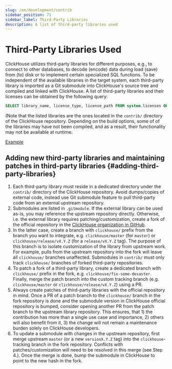 ```yaml
---
slug: /en/development/contrib
sidebar_position: 71
sidebar_label: Third-Party Libraries
description: A list of third-party libraries used
---
```


# Third-Party Libraries Used

ClickHouse utilizes third-party libraries for different purposes, e.g., to connect to other databases, to decode (encode) data during load (save) from (to) disk or to implement certain specialized SQL functions. To be independent of the available libraries in the target system, each third-party library is imported as a Git submodule into ClickHouse's source tree and compiled and linked with ClickHouse. A list of third-party libraries and their licenses can be obtained by the following query:

``` sql
SELECT library_name, license_type, license_path FROM system.licenses ORDER BY library_name COLLATE 'en';
```

(Note that the listed libraries are the ones located in the `contrib/` directory of the ClickHouse repository. Depending on the build options, some of of the libraries may have not been compiled, and as a result, their functionality may not be available at runtime.

[Example](https://play.clickhouse.com/play?user=play#U0VMRUNUIGxpYnJhcnlfbmFtZSwgbGljZW5zZV90eXBlLCBsaWNlbnNlX3BhdGggRlJPTSBzeXN0ZW0ubGljZW5zZXMgT1JERVIgQlkgbGlicmFyeV9uYW1lIENPTExBVEUgJ2VuJw==)

## Adding new third-party libraries and maintaining patches in third-party libraries {#adding-third-party-libraries}

1. Each third-party library must reside in a dedicated directory under the `contrib/` directory of the ClickHouse repository. Avoid dumps/copies of external code, instead use Git submodule feature to pull third-party code from an external upstream repository.
2. Submodules are listed in `.gitmodule`. If the external library can be used as-is, you may reference the upstream repository directly. Otherwise, i.e. the external library requires patching/customization, create a fork of the official repository in the [ClickHouse organization in GitHub](https://github.com/ClickHouse).
3. In the latter case, create a branch with `clickhouse/` prefix from the branch you want to integrate, e.g. `clickhouse/master` (for `master`) or `clickhouse/release/vX.Y.Z` (for a `release/vX.Y.Z` tag). The purpose of this branch is to isolate customization of the library from upstream work. For example, pulls from the upstream repository into the fork will leave all `clickhouse/` branches unaffected. Submodules in `contrib/` must only track `clickhouse/` branches of forked third-party repositories.
4. To patch a fork of a third-party library, create a dedicated branch with `clickhouse/` prefix in the fork, e.g. `clickhouse/fix-some-desaster`. Finally, merge the patch branch into the custom tracking branch (e.g. `clickhouse/master` or `clickhouse/release/vX.Y.Z`) using a PR.
5. Always create patches of third-party libraries with the official repository in mind. Once a PR of a patch branch to the `clickhouse/` branch in the fork repository is done and the submodule version in ClickHouse official repository is bumped, consider opening another PR from the patch branch to the upstream library repository. This ensures, that 1) the contribution has more than a single use case and importance, 2) others will also benefit from it, 3) the change will not remain a maintenance burden solely on ClickHouse developers.
9. To update a submodule with changes in the upstream repository, first merge upstream `master` (or a new `versionX.Y.Z` tag) into the `clickhouse`-tracking branch in the fork repository. Conflicts with patches/customization will need to be resolved in this merge (see Step 4.). Once the merge is done, bump the submodule in ClickHouse to point to the new hash in the fork.
